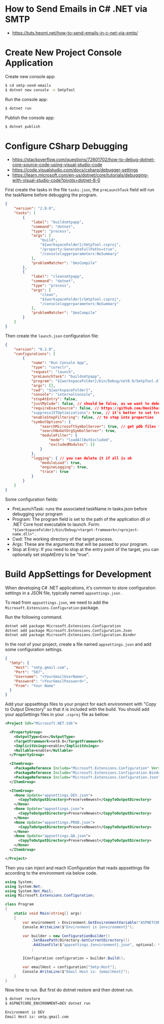 # How to Send Emails in C# .NET via SMTP
* https://tuts.heomi.net/how-to-send-emails-in-c-net-via-smtp/

# Create New Project Console Application

Create new console app:
```bash
$ cd smtp-send-emails
$ dotnet new console -n SmtpTool
```

Run the console app:
```sh
$ dotnet run
```

Publish the console app:
```sh
$ dotnet publish
```


# Configure CSharp Debugging
* https://stackoverflow.com/questions/72601702/how-to-debug-dotnet-core-source-code-using-visual-studio-code
* https://code.visualstudio.com/docs/csharp/debugger-settings
* https://learn.microsoft.com/en-us/dotnet/core/tutorials/debugging-with-visual-studio-code?pivots=dotnet-8-0


First create the tasks in the file `tasks.json`, the `preLaunchTask` field will run the taskName before debugging the program.
```json
{
	"version": "2.0.0",
	"tasks": [
        {
            "label": "buildsmtpapp",
            "command": "dotnet",
            "type": "process",
            "args": [
                "build",
                "${workspaceFolder}/SmtpTool.csproj",
                "/property:GenerateFullPaths=true",
                "/consoleloggerparameters:NoSummary"
            ],
            "problemMatcher": "$msCompile"
        },
        {
            "label": "cleansmtpapp",
            "command": "dotnet",
            "type": "process",
            "args": [
                "clean",
                "${workspaceFolder}/SmtpTool.csproj",
                "/consoleloggerparameters:NoSummary"
            ],
            "problemMatcher": "$msCompile"
        }       
    ]
}
```

Then create the `launch.json` configuration file:
```json
{
    "version": "0.2.0",
    "configurations": [
        {
            "name": "Run Console App",
            "type": "coreclr",
            "request": "launch",
            "preLaunchTask": "buildsmtpapp",
            "program": "${workspaceFolder}/bin/Debug/net8.0/SmtpTool.dll",
            "args": [],
            "cwd": "${workspaceFolder}",
            "console": "internalConsole",
            "stopAtEntry": false,
            "justMyCode": false, // should be false, as we want to debug 3rd party source code
            "requireExactSource": false, // https://github.com/OmniSharp/omnisharp-vscode/blob/master/debugger-launchjson.md#require-exact-source
            "suppressJITOptimizations": true, // it's better to set true for local debugging
            "enableStepFiltering": false, // to step into properties
            "symbolOptions": {
                "searchMicrosoftSymbolServer": true, // get pdb files from ms symbol server
                "searchNuGetOrgSymbolServer": true,
                "moduleFilter": {
                    "mode": "loadAllButExcluded",
                    "excludedModules": []
                }
            },
            "logging": { // you can delete it if all is ok
                "moduleLoad": true,
                "engineLogging": true,
                "trace": true
            }
        }
    ]
}
```

Some configuration fields:
* PreLaunchTask: runs the associated taskName in tasks.json before debugging your program
* Program: The program field is set to the path of the application dll or .NET Core host executable to launch. Form: `"${workspaceFolder}/bin/Debug/<target-framework>/<project-name.dll>".`
* Cwd: The working directory of the target process.
* Args: These are the arguments that will be passed to your program.
* Stop at Entry: If you need to stop at the entry point of the target, you can optionally set stopAtEntry to be "true".


# Build AppSettings for Development

When developing C# .NET applications, it's common to store configuration settings in a JSON file, typically named `appsettings.json` . 

To read from `appsettings.json`, we need to add the `Microsoft.Extensions.Configuration` package.

Run the following command.
```bash
dotnet add package Microsoft.Extensions.Configuration 
dotnet add package Microsoft.Extensions.Configuration.Json 
dotnet add package Microsoft.Extensions.Configuration.Binder
```

In the root of your project, create a file named `appsettings.json` and add some configuration settings.
```json
{  
  "Smtp": {
    "Host": "smtp.gmail.com",
    "Port": "587",
    "Username": "<YourGmailUserName>",
    "Password": "<YourGmailPassword>",
    "From": "Your Name"
  }
}
```

Add your appsettings files to your project for each environment with "Copy to Output Directory" so that it is included with the build. You should add your appSettings files in your `.csproj` file as bellow:
```xml
<Project Sdk="Microsoft.NET.Sdk">

  <PropertyGroup>
    <OutputType>Exe</OutputType>
    <TargetFramework>net8.0</TargetFramework>
    <ImplicitUsings>enable</ImplicitUsings>
    <Nullable>enable</Nullable>
  </PropertyGroup>

  <ItemGroup>
    <PackageReference Include="Microsoft.Extensions.Configuration" Version="8.0.0" />
    <PackageReference Include="Microsoft.Extensions.Configuration.Binder" Version="8.0.2" />
    <PackageReference Include="Microsoft.Extensions.Configuration.Json" Version="8.0.1" />
  </ItemGroup>

  <ItemGroup>
    <None Update="appsettings.DEV.json">
      <CopyToOutputDirectory>PreserveNewest</CopyToOutputDirectory>
    </None>
    <None Update="appsettings.json">
      <CopyToOutputDirectory>PreserveNewest</CopyToOutputDirectory>
    </None>
    <None Update="appsettings.PROD.json">
      <CopyToOutputDirectory>PreserveNewest</CopyToOutputDirectory>
    </None>
    <None Update="appsettings.QA.json">
      <CopyToOutputDirectory>PreserveNewest</CopyToOutputDirectory>
    </None>
  </ItemGroup>

</Project>
```

Then you can inject and reach IConfiguration that reads appsettings file according to the environment via below code.
```cs
using System;
using System.Net;
using System.Net.Mail;
using Microsoft.Extensions.Configuration;

class Program
{
    static void Main(string[] args)
    {        
        var environment = Environment.GetEnvironmentVariable("ASPNETCORE_ENVIRONMENT");
        Console.WriteLine($"Environment is {environment}");

        var builder = new ConfigurationBuilder()
            .SetBasePath(Directory.GetCurrentDirectory())
            .AddJsonFile($"appsettings.{environment}.json", optional: true, reloadOnChange: true)
            ;

        IConfiguration configuration = builder.Build();

        var emailHost = configuration["Smtp:Host"];
        Console.WriteLine($"Email Host is: {emailHost}");
    }
}
```

Now time to run. But first do dotnet restore and then dotnet run.
```sh
$ dotnet restore
$ ASPNETCORE_ENVIRONMENT=DEV dotnet run

Environment is DEV
Email Host is: smtp.gmail.com
```

